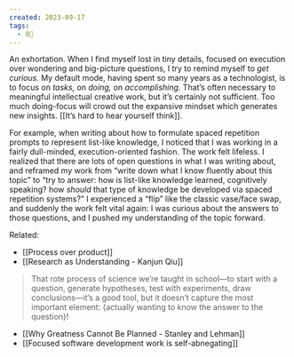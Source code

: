 ```yaml
---
created: 2023-09-17
tags:
  - 0🌲
---
```

An exhortation. When I find myself lost in tiny details, focused on execution over wondering and big-picture questions, I try to remind myself to _get curious._ My default mode, having spent so many years as a technologist, is to focus on _tasks,_ on _doing,_ on _accomplishing._ That’s often necessary to meaningful intellectual creative work, but it’s certainly not sufficient. Too much doing-focus will crowd out the expansive mindset which generates new insights. [[It’s hard to hear yourself think]].

For example, when writing about how to formulate spaced repetition prompts to represent list-like knowledge, I noticed that I was working in a fairly dull-minded, execution-oriented fashion. The work felt lifeless. I realized that there are lots of open questions in what I was writing about, and reframed my work from “write down what I know fluently about this topic” to “try to answer: how is list-like knowledge learned, cognitively speaking? how _should_ that type of knowledge be developed via spaced repetition systems?” I experienced a “flip” like the classic vase/face swap, and suddenly the work felt vital again: I was curious about the answers to those questions, and I pushed my understanding of the topic forward.

Related:

- [[Process over product]]
- [[Research as Understanding - Kanjun Qiu]]

> That rote process of science we’re taught in school—to start with a question, generate hypotheses, test with experiments, draw conclusions—it’s a good tool, but it doesn’t capture the most important element: {actually wanting to know the answer to the question}!

- [[Why Greatness Cannot Be Planned - Stanley and Lehman]]
- [[Focused software development work is self-abnegating]]